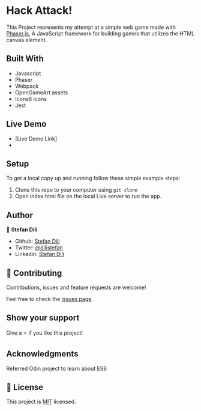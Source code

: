 # Hack Attack!

This Project represents my attempt at a simple web game made with [Phaser.js](https://phaser.io/), A JavaScript framework for building games that utilizes the HTML canvas element.

## Built With

- Javascript
- Phaser
- Webpack
- OpenGameArt assets
- Icons8 icons
- Jest

## Live Demo

- [Live Demo Link]
-
## Setup

To get a local copy up and running follow these simple example steps:

1. Clone this repo to your computer using <code>git clone</code>
2. Open index.html file on the local Live server to run the app.

## Author

👤 **Stefan Dili**

- Github: [Stefan Dili](https://github.com/dili021)
- Twitter: [@dilistefan](https://twitter.com/dilistefan)
- Linkedin: [Stefan Dili](https://www.linkedin.com/in/stefan-dili/)

## 🤝 Contributing

Contributions, issues and feature requests are welcome!

Feel free to check the [issues page](https://github.com/dili021/ticTacToe/issues).

## Show your support

Give a ⭐️ if you like this project!

## Acknowledgments

Referred Odin project to learn about ES6

## 📝 License

This project is [MIT](lic.url) licensed.